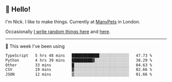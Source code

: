 ## 👋 Hello! 

I'm Nick. I like to make things. Currently at [ManyPets](https://manypets.com) in London.

Occasionally [I write random things here](https://nicksnell.com) and [here](https://twitter.com/nicksnell).

-------

🚀 This week I've been using

<!--START_SECTION:waka-->

```txt
TypeScript   5 hrs 48 mins   ████████████░░░░░░░░░░░░░   47.73 %
Python       4 hrs 39 mins   █████████▓░░░░░░░░░░░░░░░   38.29 %
Other        33 mins         █░░░░░░░░░░░░░░░░░░░░░░░░   04.63 %
CSV          19 mins         ▓░░░░░░░░░░░░░░░░░░░░░░░░   02.66 %
JSON         12 mins         ▒░░░░░░░░░░░░░░░░░░░░░░░░   01.66 %
```

<!--END_SECTION:waka-->
